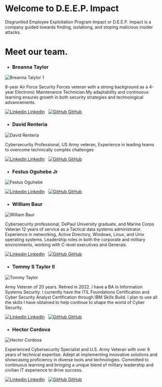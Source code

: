 # Welcome to D.E.E.P. Impact
Disgruntled Employee Exploitation Program Impact or D.E.E.P. Impact is a company guided towards finding, isolationg, and stoping malicious insider attacks.

# Meet our team.

- ### Breanna Taylor
![Breanna Talylor 1](https://github.com/D-E-E-P-Impact/.github/assets/147181270/3468191b-9e56-449f-84d7-c381d36a1626)

8-year Air Force Security Forces veteran with a strong background as a 4-year Electronic Maintenance Technician.My adaptability and continuous learning ensures growth in both security strategies and technological advancements.

[![Linkedin](https://i.stack.imgur.com/gVE0j.png) LinkedIn](https://www.linkedin.com/in/breanna-t-341637296)
&nbsp;
[![GitHub](https://i.stack.imgur.com/tskMh.png) GitHub](https://github.com/Btaylor007)

- ### David Renteria
![David Renteria](https://github.com/D-E-E-P-Impact/.github/assets/147181270/fe2d6cad-1f75-41a4-981e-b0b6befa1468)

Cybersecurity Professional, US Army veteran, Experience in leading teams to overcome technically complex challenges

[![Linkedin](https://i.stack.imgur.com/gVE0j.png) LinkedIn](https://www.linkedin.com/in/drent23)
&nbsp;
[![GitHub](https://i.stack.imgur.com/tskMh.png) GitHub](https://github.com/drent23)

- ### Festus Oguhebe Jr
![Festus Oguhebe](https://github.com/D-E-E-P-Impact/.github/assets/147181270/b18a64cd-f8c9-455a-a372-57e53d5b252b)



[![Linkedin](https://i.stack.imgur.com/gVE0j.png) LinkedIn](https://www.linkedin.com/in/festus-oguhebe-jr-foco/)
&nbsp;
[![GitHub](https://i.stack.imgur.com/tskMh.png) GitHub](https://github.com/focodecided)


- ### William Baur
![William Baur](https://github.com/D-E-E-P-Impact/.github/assets/147181270/7632d9b4-33ab-4b4a-af82-eac41d682ef5)

Cybersecurity professional, DePaul University graduate, and Marine Corps Veteran 12 years of service as a Tactical data systems administrator. Experience in networking, Active Directory, Windows, Linux, and Unix operating systems. Leadership roles in both the corporate and military environments, working with C-level executives and Generals.

[![Linkedin](https://i.stack.imgur.com/gVE0j.png) LinkedIn](https://www.linkedin.com/in/williamrbaur/)
&nbsp;
[![GitHub](https://i.stack.imgur.com/tskMh.png) GitHub](https://github.com/Wrbaur)

- ### Tommy S Taylor II
![Tommy Taylor](https://github.com/D-E-E-P-Impact/.github/assets/147181270/a80d1730-fe75-46c0-8994-4c333808468a)

Army Veteran of 20 years. Retired in 2022. I have a BA in Information Systems Security. I currently have the ITIL Foundations Certification and Cyber Security Analyst Certification  through IBM Skills Build. I plan to use all the skills I have obtained to help continue to shape the world of Cyber Security.

[![Linkedin](https://i.stack.imgur.com/gVE0j.png) LinkedIn](http://www.linkedin.com/in/taylortommy)
&nbsp;
[![GitHub](https://i.stack.imgur.com/tskMh.png) GitHub](https://github.com/taylortommy23)

- ### Hector Cordova
![Hector Cordova](https://github.com/D-E-E-P-Impact/.github/assets/147181270/aa2e8bfc-91ed-46e7-bccb-6bc8d1fab6cc)


Experienced Cybersecurity Specialist and U.S. Army Veteran with over 8 years of technical expertise. Adept at implementing innovative solutions and showcasing proficiency in diverse tools and technologies. Committed to continuous learning and bringing a unique blend of military leadership and civilian IT experience to drive success.

[![Linkedin](https://i.stack.imgur.com/gVE0j.png) LinkedIn](https://www.linkedin.com/in/hector-a-cordova/)
&nbsp;
[![GitHub](https://i.stack.imgur.com/tskMh.png) GitHub](https://github.com/Hector2024)
<!--

**Here are some ideas to get you started:**

🙋‍♀️ A short introduction - what is your organization all about?
🌈 Contribution guidelines - how can the community get involved?
👩‍💻 Useful resources - where can the community find your docs? Is there anything else the community should know?
🍿 Fun facts - what does your team eat for breakfast?
🧙 Remember, you can do mighty things with the power of [Markdown](https://docs.github.com/github/writing-on-github/getting-started-with-writing-and-formatting-on-github/basic-writing-and-formatting-syntax)
-->
